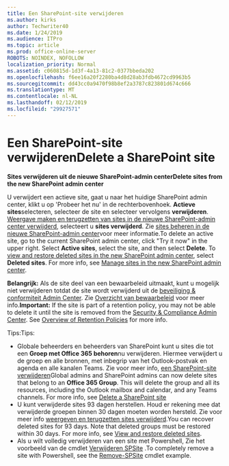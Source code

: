 ```yaml
---
title: Een SharePoint-site verwijderen
ms.author: kirks
author: Techwriter40
ms.date: 1/24/2019
ms.audience: ITPro
ms.topic: article
ms.prod: office-online-server
ROBOTS: NOINDEX, NOFOLLOW
localization_priority: Normal
ms.assetid: c060815d-1d3f-4a13-81c2-0377bbeda202
ms.openlocfilehash: f6ee16a20f2280ba4d8d28ab3fdb4672cd9963b5
ms.sourcegitcommit: dd43cc0a9470f98b8ef2a3787c823801d674c666
ms.translationtype: MT
ms.contentlocale: nl-NL
ms.lasthandoff: 02/12/2019
ms.locfileid: "29927571"
---
```

# <a name="delete-a-sharepoint-site"></a><span data-ttu-id="b0df1-102">Een SharePoint-site verwijderen</span><span class="sxs-lookup"><span data-stu-id="b0df1-102">Delete a SharePoint site</span></span>
 <span data-ttu-id="b0df1-103">**Sites verwijderen uit de nieuwe SharePoint-admin center**</span><span class="sxs-lookup"><span data-stu-id="b0df1-103">**Delete sites from the new SharePoint admin center**</span></span>
  
<span data-ttu-id="b0df1-p101">U verwijdert een actieve site, gaat u naar het huidige SharePoint admin center, klikt u op 'Probeer het nu' in de rechterbovenhoek. **Actieve sites**selecteren, selecteer de site en selecteer vervolgens **verwijderen**. [Weergave maken en terugzetten van sites in de nieuwe SharePoint-admin center verwijderd](https://docs.microsoft.com/sharepoint/view-and-restore-deleted-sites-in-new-admin-center), selecteert u **sites verwijderd**. Zie [sites beheren in de nieuwe SharePoint-admin center](https://docs.microsoft.com/sharepoint/manage-sites-in-new-admin-center)voor meer informatie.</span><span class="sxs-lookup"><span data-stu-id="b0df1-p101">To delete an active site, go to the current SharePoint admin center, click "Try it now" in the upper right. Select **Active sites**, select the site, and then select **Delete**. To [view and restore deleted sites in the new SharePoint admin center](https://docs.microsoft.com/sharepoint/view-and-restore-deleted-sites-in-new-admin-center), select **Deleted sites**. For more info, see [Manage sites in the new SharePoint admin center](https://docs.microsoft.com/sharepoint/manage-sites-in-new-admin-center).</span></span>
  
<span data-ttu-id="b0df1-p102">**Belangrijk:** Als de site deel van een bewaarbeleid uitmaakt, kunt u mogelijk niet verwijderen totdat de site wordt verwijderd uit de [beveiliging &amp; conformiteit Admin Center](https://protection.office.com/?rfr=AdminCenter#/homepage). Zie [Overzicht van bewaarbeleid](https://docs.microsoft.com/office365/securitycompliance/retention-policies#content-in-onedrive-accounts-and-sharepoint-sites) voor meer info.</span><span class="sxs-lookup"><span data-stu-id="b0df1-p102">**Important:** If the site is part of a retention policy, you may not be able to delete it until the site is removed from the [Security &amp; Compliance Admin Center](https://protection.office.com/?rfr=AdminCenter#/homepage). See [Overview of Retention Policies](https://docs.microsoft.com/office365/securitycompliance/retention-policies#content-in-onedrive-accounts-and-sharepoint-sites) for more info.</span></span> 
  
<span data-ttu-id="b0df1-110">Tips:</span><span class="sxs-lookup"><span data-stu-id="b0df1-110">Tips:</span></span>
- <span data-ttu-id="b0df1-p103">Globale beheerders en beheerders van SharePoint kunt u sites die tot een **Groep met Office 365 behoren**nu verwijderen. Hiermee verwijdert u de groep en alle bronnen, met inbegrip van het Outlook-postvak en agenda en alle kanalen Teams. Zie voor meer info, [een SharePoint-site verwijderen](https://docs.microsoft.com/sharepoint/manage-sites-in-new-admin-center#delete-a-site)</span><span class="sxs-lookup"><span data-stu-id="b0df1-p103">Global admins and SharePoint admins can now delete sites that belong to an **Office 365 Group**. This will delete the group and all its resources, including the Outlook mailbox and calendar, and any Teams channels. For more info, see [Delete a SharePoint site](https://docs.microsoft.com/sharepoint/manage-sites-in-new-admin-center#delete-a-site)</span></span>
- <span data-ttu-id="b0df1-p104">U kunt verwijderde sites 93 dagen herstellen. Houd er rekening mee dat verwijderde groepen binnen 30 dagen moeten worden hersteld. Zie voor meer info [weergeven en terugzetten sites verwijderd](https://docs.microsoft.com/sharepoint/view-and-restore-deleted-sites-in-new-admin-center).</span><span class="sxs-lookup"><span data-stu-id="b0df1-p104">You can recover deleted sites for 93 days. Note that deleted groups must be restored within 30 days. For more info, see [View and restore deleted sites](https://docs.microsoft.com/sharepoint/view-and-restore-deleted-sites-in-new-admin-center).</span></span>
- <span data-ttu-id="b0df1-117">Als u wilt volledig verwijderen van een site met Powershell, Zie het voorbeeld van de cmdlet [Verwijderen SPSite](https://docs.microsoft.com/powershell/module/sharepoint-server/remove-spsite?view=sharepoint-ps) .</span><span class="sxs-lookup"><span data-stu-id="b0df1-117">To completely remove a site with Powershell, see the [Remove-SPSite](https://docs.microsoft.com/powershell/module/sharepoint-server/remove-spsite?view=sharepoint-ps) cmdlet example.</span></span> 
  

